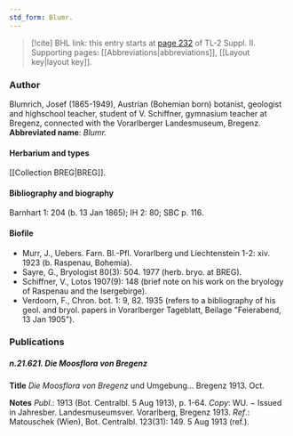 ```yaml
---
std_form: Blumr.
---
```


> [!cite] BHL link: this entry starts at [page 232](https://www.biodiversitylibrary.org/page/33265429) of TL-2 Suppl. II.
> Supporting pages: [[Abbreviations|abbreviations]], [[Layout key|layout key]].

### Author

Blumrich, Josef (1865-1949), Austrian (Bohemian born) botanist, geologist and highschool teacher, student of V. Schiffner, gymnasium teacher at Bregenz, connected with the Vorarlberger Landesmuseum, Bregenz. 
**Abbreviated name**: *Blumr.*

#### Herbarium and types

[[Collection BREG|BREG]].

#### Bibliography and biography

Barnhart 1: 204 (b. 13 Jan 1865); IH 2: 80; SBC p. 116.

#### Biofile

- Murr, J., Uebers. Farn. Bl.-Pfl. Vorarlberg und Liechtenstein 1-2: xiv. 1923 (b. Raspenau, Bohemia).
- Sayre, G., Bryologist 80(3): 504. 1977 (herb. bryo. at BREG).
- Schiffner, V., Lotos 1907(9): 148 (brief note on his work on the bryology of Raspenau and the Isergebirge).
- Verdoorn, F., Chron. bot. 1: 9, 82. 1935 (refers to a bibliography of his geol. and bryol. papers in Vorarlberger Tageblatt, Beilage "Feierabend, 13 Jan 1905").

### Publications

##### n.21.621. Die Moosflora von Bregenz

**Title**
*Die Moosflora von Bregenz* und Umgebung... Bregenz 1913. Oct.

**Notes**
*Publ*.: 1913 (Bot. Centralbl. 5 Aug 1913), p. 1-64. *Copy*: WU. − Issued in Jahresber. Landesmuseumsver. Vorarlberg, Bregenz 1913.
*Ref*.: Matouschek (Wien), Bot. Centralbl. 123(31): 149. 5 Aug 1913 (ref.).

